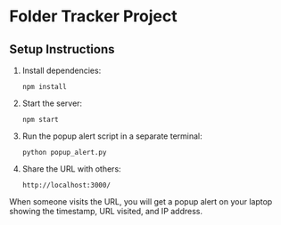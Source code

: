 # Folder Tracker Project

## Setup Instructions

1. Install dependencies:
    ```
    npm install
    ```

2. Start the server:
    ```
    npm start
    ```

3. Run the popup alert script in a separate terminal:
    ```
    python popup_alert.py
    ```

4. Share the URL with others:
    ```
    http://localhost:3000/
    ```

When someone visits the URL, you will get a popup alert on your laptop showing the timestamp, URL visited, and IP address.

